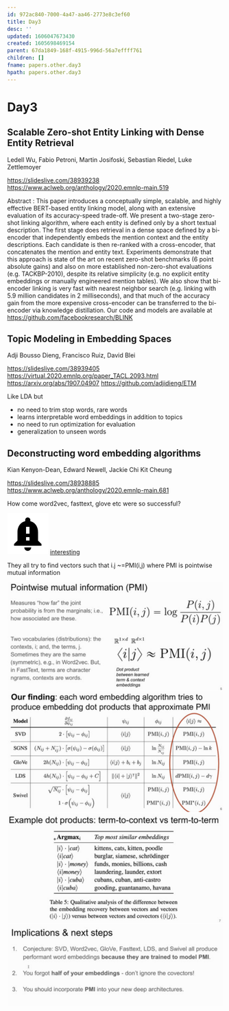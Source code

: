 ```yaml
---
id: 972ac840-7000-4a47-aa46-2773e8c3ef60
title: Day3
desc: ''
updated: 1606047673430
created: 1605698469154
parent: 67da1849-168f-4915-996d-56a7effff761
children: []
fname: papers.other.day3
hpath: papers.other.day3
---
```

# Day3

## Scalable Zero-shot Entity Linking with Dense Entity Retrieval

Ledell Wu, Fabio Petroni, Martin Josifoski, Sebastian Riedel, Luke Zettlemoyer 

<https://slideslive.com/38939238>
<https://www.aclweb.org/anthology/2020.emnlp-main.519>

Abstract :
This paper introduces a conceptually simple, scalable, and highly effective BERT-based entity linking model, along with an extensive evaluation of its accuracy-speed trade-off. We present a two-stage zero-shot linking algorithm, where each entity is defined only by a short textual description. The first stage does retrieval in a dense space defined by a bi-encoder that independently embeds the mention context and the entity descriptions. Each candidate is then re-ranked with a cross-encoder, that concatenates the mention and entity text. Experiments demonstrate that this approach is state of the art on recent zero-shot benchmarks (6 point absolute gains) and also on more established non-zero-shot evaluations (e.g. TACKBP-2010), despite its relative simplicity (e.g. no explicit entity embeddings or manually engineered mention tables). We also show that bi-encoder linking is very fast with nearest neighbor search (e.g. linking with 5.9 million candidates in 2 milliseconds), and that much of the accuracy gain from the more expensive cross-encoder can be transferred to the bi-encoder via knowledge distillation. Our code and models are available at <https://github.com/facebookresearch/BLINK>

## Topic Modeling in Embedding Spaces

Adji Bousso Dieng, Francisco Ruiz, David Blei

<https://slideslive.com/38939405>
<https://virtual.2020.emnlp.org/paper_TACL.2093.html>
<https://arxiv.org/abs/1907.04907>
<https://github.com/adjidieng/ETM>

Like LDA but

- no need to trim stop words, rare words
- learns interpretable word embeddings in addition to topics
- no need to run optimization for evaluation
- generalization to unseen words

## Deconstructing word embedding algorithms

Kian Kenyon-Dean, Edward Newell, Jackie Chi Kit Cheung 

<https://slideslive.com/38938885>
<https://www.aclweb.org/anthology/2020.emnlp-main.681>

How come word2vec, fasttext, glove etc were so successful?

![](../assets/images/2020-11-22-13-15-42.png)
[interesting](8c716ab6-e253-4b05-8167-ad399382adbb)

They all try to find vectors such that i.j ~=PMI(i,j) where PMI is pointwise mutual information

![](../assets/images/2020-11-18-17-38-15.png)
![](../assets/images/2020-11-18-17-38-36.png)
![](../assets/images/2020-11-18-17-39-41.png)
![](../assets/images/2020-11-18-17-40-02.png)

